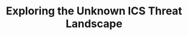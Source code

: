 ---
title: Exploring the Unknown ICS Threat Landscape
permalink: "/about/archive/speakers/robert-m-lee/exploring-the-unknown-ics-threat-landscape"
layout: presentation
speaker:
- name: Robert M. Lee
  role: Security Researcher
  work: Dragos Inc.
  image: robert-m-lee-sq
id: keynote
---